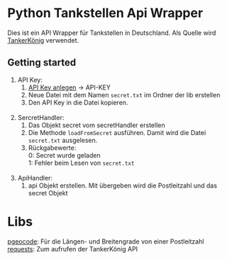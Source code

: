 # Python Tankstellen Api Wrapper 

Dies ist ein API Wrapper für Tankstellen in Deutschland. Als Quelle wird [TankerKönig](https://creativecommons.tankerkoenig.de/) verwendet.

## Getting started
1. API Key: </br>
    1. [API Key anlegen](https://creativecommons.tankerkoenig.de/) -> API-KEY </br>
    2. Neue Datei mit dem Namen `secret.txt` im Ordner der lib erstellen </br>
    3. Den API Key in die Datei kopieren. </br> </br>
2. SercretHandler: </br>
    1. Das Objekt secret vom secretHandler erstellen </br>
    2. Die Methode `loadFromSecret` ausführen. Damit wird die Datei `secret.txt` ausgelesen.
    3. Rückgabewerte: </br>
        0: Secret wurde geladen </br>
        1: Fehler beim Lesen von `secret.txt` </br> </br>
3. ApiHandler:
    1. api Objekt erstellen. Mit übergeben wird die Postleitzahl und das secret Objekt
    
# Libs
[pgeocode](https://pypi.org/project/pgeocode/): Für die Längen- und Breitengrade von einer Postleitzahl </br>
[requests](https://pypi.org/project/requests/): Zum aufrufen der TankerKönig API
